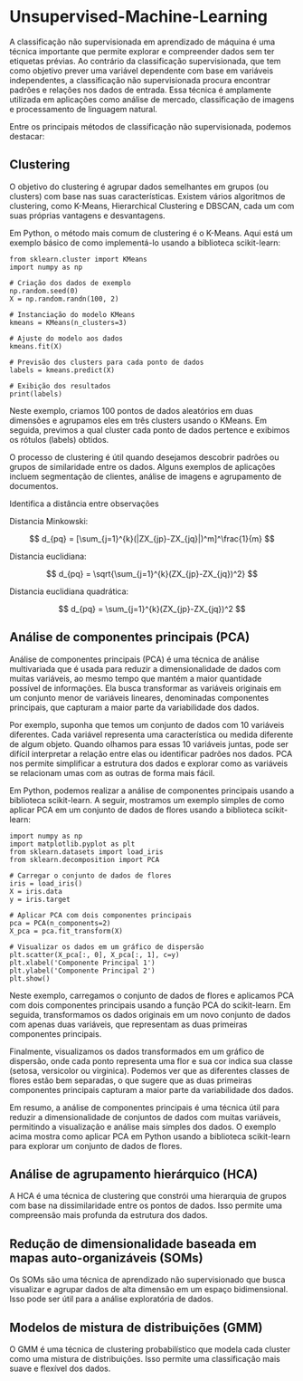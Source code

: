 # Unsupervised-Machine-Learning


A classificação não supervisionada em aprendizado de máquina é uma técnica importante que permite explorar e compreender dados sem ter etiquetas prévias. Ao contrário da classificação supervisionada, que tem como objetivo prever uma variável dependente com base em variáveis independentes, a classificação não supervisionada procura encontrar padrões e relações nos dados de entrada. Essa técnica é amplamente utilizada em aplicações como análise de mercado, classificação de imagens e processamento de linguagem natural.

Entre os principais métodos de classificação não supervisionada, podemos destacar:

## Clustering

O objetivo do clustering é agrupar dados semelhantes em grupos (ou clusters) com base nas suas características. Existem vários algoritmos de clustering, como K-Means, Hierarchical Clustering e DBSCAN, cada um com suas próprias vantagens e desvantagens.


Em Python, o método mais comum de clustering é o K-Means. Aqui está um exemplo básico de como implementá-lo usando a biblioteca scikit-learn:

``` 
from sklearn.cluster import KMeans
import numpy as np

# Criação dos dados de exemplo
np.random.seed(0)
X = np.random.randn(100, 2)

# Instanciação do modelo KMeans
kmeans = KMeans(n_clusters=3)

# Ajuste do modelo aos dados
kmeans.fit(X)

# Previsão dos clusters para cada ponto de dados
labels = kmeans.predict(X)

# Exibição dos resultados
print(labels)
```

Neste exemplo, criamos 100 pontos de dados aleatórios em duas dimensões e agrupamos eles em três clusters usando o KMeans. Em seguida, previmos a qual cluster cada ponto de dados pertence e exibimos os rótulos (labels) obtidos.

O processo de clustering é útil quando desejamos descobrir padrões ou grupos de similaridade entre os dados. Alguns exemplos de aplicações incluem segmentação de clientes, análise de imagens e agrupamento de documentos.

Identifica a distância entre observações


Distancia Minkowski:

$$ d_{pq} = [\sum_{j=1}^{k}(|ZX_{jp}-ZX_{jq}|)^m]^\frac{1}{m} $$



Distancia euclidiana: 


$$ d_{pq} = \sqrt{\sum_{j=1}^{k}(ZX_{jp}-ZX_{jq})^2} $$


Distancia euclidiana quadrática: 


$$ d_{pq} = \sum_{j=1}^{k}(ZX_{jp}-ZX_{jq})^2 $$

## Análise de componentes principais (PCA)
Análise de componentes principais (PCA) é uma técnica de análise multivariada que é usada para reduzir a dimensionalidade de dados com muitas variáveis, ao mesmo tempo que mantém a maior quantidade possível de informações. Ela busca transformar as variáveis originais em um conjunto menor de variáveis lineares, denominadas componentes principais, que capturam a maior parte da variabilidade dos dados.

Por exemplo, suponha que temos um conjunto de dados com 10 variáveis diferentes. Cada variável representa uma característica ou medida diferente de algum objeto. Quando olhamos para essas 10 variáveis juntas, pode ser difícil interpretar a relação entre elas ou identificar padrões nos dados. PCA nos permite simplificar a estrutura dos dados e explorar como as variáveis se relacionam umas com as outras de forma mais fácil.

Em Python, podemos realizar a análise de componentes principais usando a biblioteca scikit-learn. A seguir, mostramos um exemplo simples de como aplicar PCA em um conjunto de dados de flores usando a biblioteca scikit-learn:

```
import numpy as np
import matplotlib.pyplot as plt
from sklearn.datasets import load_iris
from sklearn.decomposition import PCA

# Carregar o conjunto de dados de flores
iris = load_iris()
X = iris.data
y = iris.target

# Aplicar PCA com dois componentes principais
pca = PCA(n_components=2)
X_pca = pca.fit_transform(X)

# Visualizar os dados em um gráfico de dispersão
plt.scatter(X_pca[:, 0], X_pca[:, 1], c=y)
plt.xlabel('Componente Principal 1')
plt.ylabel('Componente Principal 2')
plt.show()
```
Neste exemplo, carregamos o conjunto de dados de flores e aplicamos PCA com dois componentes principais usando a função PCA do scikit-learn. Em seguida, transformamos os dados originais em um novo conjunto de dados com apenas duas variáveis, que representam as duas primeiras componentes principais.

Finalmente, visualizamos os dados transformados em um gráfico de dispersão, onde cada ponto representa uma flor e sua cor indica sua classe (setosa, versicolor ou virginica). Podemos ver que as diferentes classes de flores estão bem separadas, o que sugere que as duas primeiras componentes principais capturam a maior parte da variabilidade dos dados.

Em resumo, a análise de componentes principais é uma técnica útil para reduzir a dimensionalidade de conjuntos de dados com muitas variáveis, permitindo a visualização e análise mais simples dos dados. O exemplo acima mostra como aplicar PCA em Python usando a biblioteca scikit-learn para explorar um conjunto de dados de flores.


## Análise de agrupamento hierárquico (HCA)
A HCA é uma técnica de clustering que constrói uma hierarquia de grupos com base na dissimilaridade entre os pontos de dados. Isso permite uma compreensão mais profunda da estrutura dos dados.

## Redução de dimensionalidade baseada em mapas auto-organizáveis (SOMs)
Os SOMs são uma técnica de aprendizado não supervisionado que busca visualizar e agrupar dados de alta dimensão em um espaço bidimensional. Isso pode ser útil para a análise exploratória de dados.

## Modelos de mistura de distribuições (GMM)
O GMM é uma técnica de clustering probabilístico que modela cada cluster como uma mistura de distribuições. Isso permite uma classificação mais suave e flexível dos dados.

